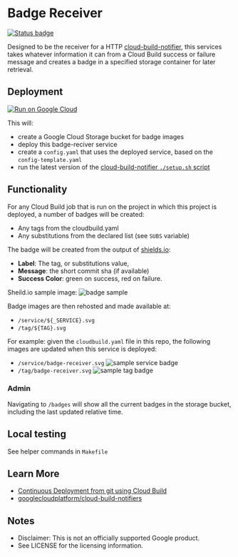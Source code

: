 # Badge Receiver

[![Status badge](https://badges.gl.asnt.app/service/badge-receiver.svg)](https://badge-receiver-ewtifq52za-uc.a.run.app/badges)

Designed to be the receiver for a HTTP [cloud-build-notifier](https://github.com/GoogleCloudPlatform/cloud-build-notifiers), this services takes whatever information it can from a Cloud Build success or failure message and creates a badge in a specified storage container for later retrieval.


## Deployment

[![Run on Google Cloud](https://deploy.cloud.run/button.svg)](https://deploy.cloud.run)

This will: 
 
 * create a Google Cloud Storage bucket for badge images
 * deploy this badge-reciver service
 * create a `config.yaml` that uses the deployed service, based on the `config-template.yaml`
 * run the latest version of the [cloud-build-notifier `./setup.sh` script](https://github.com/GoogleCloudPlatform/cloud-build-notifiers/blob/master/setup.sh)

## Functionality

For any Cloud Build job that is run on the project in which this project is deployed, a number of badges will be created: 

 * Any tags from the cloudbuild.yaml
 * Any substitutions from the declared list (see `SUBS` variable)

The badge will be created from the output of [shields.io](https://shields.io/#your-badge): 

 * **Label**: The tag, or substitutions value, 
 * **Message**: the short commit sha (if available)
 * **Success Color**: green on success, red on failure.

Sheild.io sample image: ![badge sample](https://img.shields.io/badge/label-message-brightgreen)

Badge images are then rehosted and made available at: 

 * `/service/${_SERVICE}.svg`
 * `/tag/${TAG}.svg`

For example: given the `cloudbuild.yaml` file in this repo, the following images are updated when this service is deployed: 

 * `/service/badge-receiver.svg` ![sample service badge](https://badges.gl.asnt.app/service/badge-receiver.svg)
 * `/tag/badge-receiver.svg` ![sample tag badge](https://badges.gl.asnt.app/tag/badge-receiver.svg)


### Admin

Navigating to `/badges` will show all the current badges in the storage bucket, including the last updated relative time.


## Local testing

See helper commands in `Makefile`

## Learn More

* [Continuous Deployment from git using Cloud Build](https://cloud.google.com/run/docs/continuous-deployment-with-cloud-build)
* [googlecloudplatform/cloud-build-notifiers](https://github.com/GoogleCloudPlatform/cloud-build-notifiers/)

## Notes

* Disclaimer: This is not an officially supported Google product.
* See LICENSE for the licensing information.
